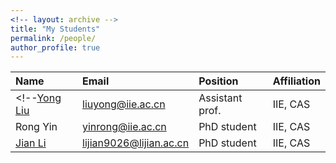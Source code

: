```yaml
---
<!-- layout: archive -->
title: "My Students"
permalink: /people/
author_profile: true
---
```

|Name|Email|Position|Affiliation|
|:---|:---|:---|:---|
<!--[Yong Liu](https://iie-liuyong.github.io/)|liuyong@iie.ac.cn|Assistant prof.|IIE, CAS|-->
Rong Yin|yinrong@iie.ac.cn|PhD student|IIE, CAS|  
[Jian Li](https://lijian.ac.cn)|lijian9026@lijian.ac.cn|PhD student|IIE, CAS|

<!--
More Postions:
Investigator
Postdoc
Graduate Student
Visiting Student
Collaborator
Alumnus
-->
